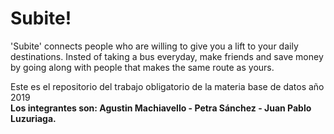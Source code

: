 # Subite!
'Subite' connects people who are willing to give you a lift to your daily destinations. Insted of taking a bus everyday, make friends and save money by going along with people that makes the same route as yours.

Este es el repositorio del trabajo obligatorio de la materia base de datos año 2019<br>**Los integrantes son: Agustin Machiavello - Petra Sánchez - Juan Pablo Luzuriaga.**
